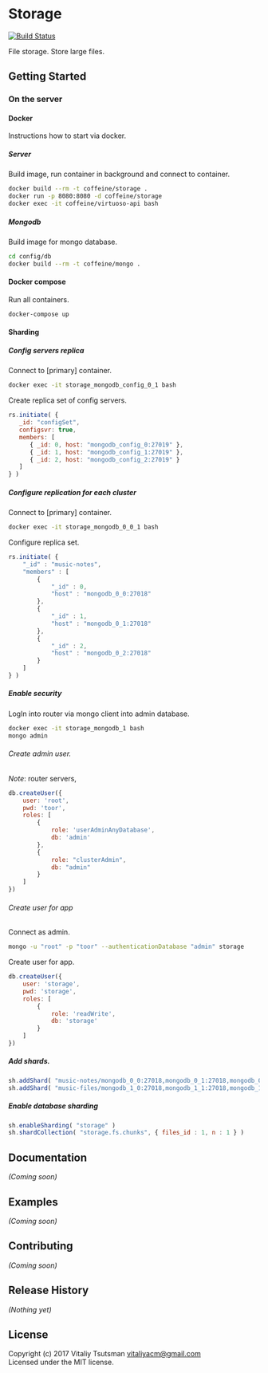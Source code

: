 Storage
====================================
[![Build Status](https://travis-ci.org/coffeine-009/storage.svg?branch=master)](https://travis-ci.org/coffeine-009/storage)

File storage. Store large files.

## Getting Started
### On the server
#### Docker
Instructions how to start via docker.

##### Server
Build image, run container in background and connect to container.
```bash
docker build --rm -t coffeine/storage .
docker run -p 8080:8080 -d coffeine/storage
docker exec -it coffeine/virtuoso-api bash
```

##### Mongodb
Build image for mongo database.
```bash
cd config/db
docker build --rm -t coffeine/mongo .
```

#### Docker compose
Run all containers.
```bash
docker-compose up
```

#### Sharding
##### Config servers replica
Connect to [primary] container.
```bash
docker exec -it storage_mongodb_config_0_1 bash
```

Create replica set of config servers.
```javascript
rs.initiate( {
   _id: "configSet",
   configsvr: true,
   members: [
      { _id: 0, host: "mongodb_config_0:27019" },
      { _id: 1, host: "mongodb_config_1:27019" },
      { _id: 2, host: "mongodb_config_2:27019" }
   ]
} )
```

##### Configure replication for each cluster
Connect to [primary] container.
```bash
docker exec -it storage_mongodb_0_0_1 bash
```

Configure replica set.
```javascript
rs.initiate( {
    "_id" : "music-notes",
    "members" : [
        {
            "_id" : 0,
            "host" : "mongodb_0_0:27018"
        },
        {
            "_id" : 1,
            "host" : "mongodb_0_1:27018"
        },
        {
            "_id" : 2,
            "host" : "mongodb_0_2:27018"
        }
    ]
} )
```

##### Enable security
LogIn into router via mongo client into admin database.
```bash
docker exec -it storage_mongodb_1 bash
mongo admin
```

###### Create admin user.
_Note_: router servers, 

```javascript
db.createUser({
    user: 'root',
    pwd: 'toor',
    roles: [
        {
            role: 'userAdminAnyDatabase',
            db: 'admin'
        },
        {
            role: "clusterAdmin",
            db: "admin"
        }
    ]
})
```

###### Create user for app
Connect as admin.
```bash
mongo -u "root" -p "toor" --authenticationDatabase "admin" storage
```

Create user for app.
```javascript
db.createUser({
    user: 'storage',
    pwd: 'storage',
    roles: [
        {
            role: 'readWrite',
            db: 'storage'
        }
    ]
})
```

##### Add shards.
```javascript
sh.addShard( "music-notes/mongodb_0_0:27018,mongodb_0_1:27018,mongodb_0_2:27018" );
sh.addShard( "music-files/mongodb_1_0:27018,mongodb_1_1:27018,mongodb_1_2:27018" );
```

##### Enable database sharding
```javascript
sh.enableSharding( "storage" )
sh.shardCollection( "storage.fs.chunks", { files_id : 1, n : 1 } )
```


## Documentation
_(Coming soon)_

## Examples
_(Coming soon)_

## Contributing
_(Coming soon)_

## Release History
_(Nothing yet)_

## License
Copyright (c) 2017 Vitaliy Tsutsman <vitaliyacm@gmail.com>  
Licensed under the MIT license.
